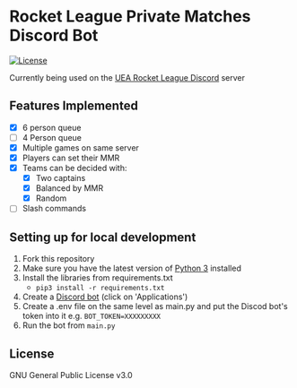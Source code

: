 # Rocket League Private Matches Discord Bot #
[![License](https://img.shields.io/github/license/c-eg/Rocket-League-Private-Matches-Discord-Bot)](LICENSE)

Currently being used on the [UEA Rocket League Discord](https://discord.gg/Gam9qwJRAe) server

## Features Implemented ##
- [x] 6 person queue
- [ ] 4 Person queue
- [x] Multiple games on same server
- [x] Players can set their MMR
- [x] Teams can be decided with:
  - [x] Two captains
  - [x] Balanced by MMR
  - [x] Random
- [ ] Slash commands

## Setting up for local development ##
1. Fork this repository
2. Make sure you have the latest version of [Python 3](https://www.python.org/downloads/) installed
3. Install the libraries from requirements.txt
   - ```pip3 install -r requirements.txt```
4. Create a [Discord bot](https://discord.com/developers/docs/intro) (click on 'Applications')
5. Create a .env file on the same level as main.py and put the Discod bot's token into it e.g. ```BOT_TOKEN=XXXXXXXXX```
6. Run the bot from ```main.py```

## License ##
GNU General Public License v3.0
